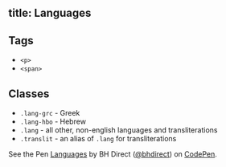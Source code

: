 title: Languages
---

## Tags

* `<p>`
* `<span>`

## Classes

* `.lang-grc` - Greek
* `.lang-hbo` - Hebrew
* `.lang` - all other, non-english languages and transliterations
* `.translit` - an alias of `.lang` for transliterations


<p data-height="327" data-theme-id="28900" data-slug-hash="f210eac2d666c834b05ede0f3646f00e" data-default-tab="html,result" data-user="bhdirect" data-embed-version="2" data-pen-title="Languages" class="codepen">See the Pen <a href="https://codepen.io/bhdirect/pen/f210eac2d666c834b05ede0f3646f00e/">Languages</a> by BH Direct (<a href="https://codepen.io/bhdirect">@bhdirect</a>) on <a href="https://codepen.io">CodePen</a>.</p>
<script async src="https://production-assets.codepen.io/assets/embed/ei.js"></script>
